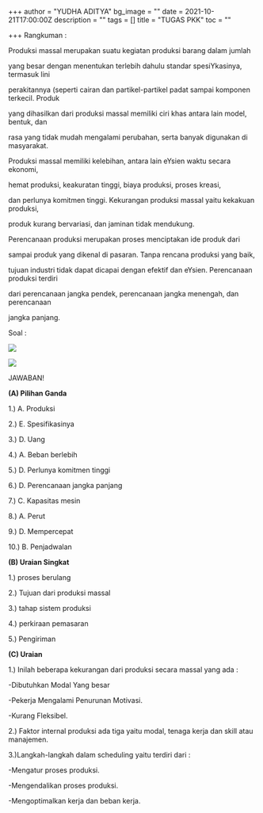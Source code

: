 +++
author = "YUDHA ADITYA"
bg_image = ""
date = 2021-10-21T17:00:00Z
description = ""
tags = []
title = "TUGAS PKK"
toc = ""

+++
Rangkuman :

Produksi massal merupakan suatu kegiatan produksi barang dalam jumlah

yang besar dengan menentukan terlebih dahulu standar spesiYkasinya, termasuk lini

perakitannya (seperti cairan dan partikel-partikel padat sampai komponen terkecil. Produk

yang dihasilkan dari produksi massal memiliki ciri khas antara lain model, bentuk, dan

rasa yang tidak mudah mengalami perubahan, serta banyak digunakan di masyarakat.

Produksi massal memiliki kelebihan, antara lain eYsien waktu secara ekonomi,

hemat produksi, keakuratan tinggi, biaya produksi, proses kreasi,

dan perlunya komitmen tinggi. Kekurangan produksi massal yaitu kekakuan produksi,

produk kurang bervariasi, dan jaminan tidak mendukung.

Perencanaan produksi merupakan proses menciptakan ide produk dari

sampai produk yang dikenal di pasaran. Tanpa rencana produksi yang baik,

tujuan industri tidak dapat dicapai dengan efektif dan eYsien. Perencanaan produksi terdiri

dari perencanaan jangka pendek, perencanaan jangka menengah, dan perencanaan

jangka panjang.

Soal :

![](https://mhmmdtomi.netlify.app/uploads/screenshot_20211010-110937_chrome.jpg)

![](https://mhmmdtomi.netlify.app/uploads/screenshot_20211010-110941_chrome.jpg)

JAWABAN!

**(A) Pilihan Ganda**

1\.) A. Produksi

2\.) E. Spesifikasinya

3\.) D. Uang

4\.) A. Beban berlebih

5\.) D. Perlunya komitmen tinggi

6\.) D. Perencanaan jangka panjang

7\.) C. Kapasitas mesin

8\.) A. Perut

9\.) D. Mempercepat

10\.) B. Penjadwalan

**(B) Uraian Singkat**

1\.) proses berulang

2\.) Tujuan dari produksi massal

3\.) tahap sistem produksi

4\.) perkiraan pemasaran

5\.) Pengiriman

**(C) Uraian**

1\.) Inilah beberapa kekurangan dari produksi secara massal yang ada :

\-Dibutuhkan Modal Yang besar

\-Pekerja Mengalami Penurunan Motivasi.

\-Kurang Fleksibel.

2\.) Faktor internal produksi ada tiga yaitu modal, tenaga kerja dan skill atau manajemen.

3\.)Langkah-langkah dalam scheduling yaitu terdiri dari :

\-Mengatur proses produksi.

\-Mengendalikan proses produksi.

\-Mengoptimalkan kerja dan beban kerja.